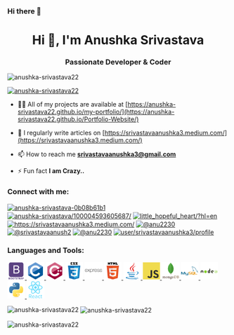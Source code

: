 ### Hi there 👋

<!--
**anushka-srivastava22/anushka-srivastava22** is a ✨ _special_ ✨ repository because its `README.md` (this file) appears on your GitHub profile.

Here are some ideas to get you started:

- 🔭 I’m currently working on ...
- 🌱 I’m currently learning ...
- 👯 I’m looking to collaborate on ...
- 🤔 I’m looking for help with ...
- 💬 Ask me about ...
- 📫 How to reach me: ...
- 😄 Pronouns: ...
- ⚡ Fun fact: ...
-->
<h1 align="center">Hi 👋, I'm Anushka Srivastava</h1>
<h3 align="center">Passionate Developer & Coder</h3>

<p align="left"> <img src="https://komarev.com/ghpvc/?username=anushka-srivastava22&label=Profile%20views&color=0e75b6&style=flat" alt="anushka-srivastava22" /> </p>

<p align="left"> <a href="https://github.com/ryo-ma/github-profile-trophy"><img src="https://github-profile-trophy.vercel.app/?username=anushka-srivastava22" alt="anushka-srivastava22" /></a> </p>

- 👨‍💻 All of my projects are available at [https://anushka-srivastava22.github.io/my-portfolio/](https://anushka-srivastava22.github.io/Portfolio-Website/)

- 📝 I regularly write articles on [https://srivastavaanushka3.medium.com/](https://srivastavaanushka3.medium.com/)

- 📫 How to reach me **srivastavaanushka3@gmail.com**

- ⚡ Fun fact **I am Crazy..**

<h3 align="left">Connect with me:</h3>
<p align="left">
<a href="https://linkedin.com/in/anushka-srivastava-0b08b61b1" target="blank"><img align="center" src="https://raw.githubusercontent.com/rahuldkjain/github-profile-readme-generator/master/src/images/icons/Social/linked-in-alt.svg" alt="anushka-srivastava-0b08b61b1" height="30" width="40" /></a>
<a href="https://www.facebook.com/people/Anushka-Srivastava/100004593605687/" target="blank"><img align="center" src="https://raw.githubusercontent.com/rahuldkjain/github-profile-readme-generator/master/src/images/icons/Social/facebook.svg" alt="anushka-srivastava/100004593605687/" height="30" width="40" /></a>
<a href="https://www.instagram.com/little_hopeful_heart/" target="blank"><img align="center" src="https://raw.githubusercontent.com/rahuldkjain/github-profile-readme-generator/master/src/images/icons/Social/instagram.svg" alt="little_hopeful_heart/?hl=en" height="30" width="40" /></a>
<a href="https://srivastavaanushka3.medium.com/" target="blank"><img align="center" src="https://raw.githubusercontent.com/rahuldkjain/github-profile-readme-generator/master/src/images/icons/Social/medium.svg" alt="https://srivastavaanushka3.medium.com/" height="30" width="40" /></a>
<a href="https://www.codechef.com/users/anu2230" target="blank"><img align="center" src="https://cdn.jsdelivr.net/npm/simple-icons@3.1.0/icons/codechef.svg" alt="@anu2230" height="30" width="40" /></a>
<a href="https://www.hackerrank.com/srivastavaanush2" target="blank"><img align="center" src="https://raw.githubusercontent.com/rahuldkjain/github-profile-readme-generator/master/src/images/icons/Social/hackerrank.svg" alt="@srivastavaanush2" height="30" width="40" /></a>
<a href="https://leetcode.com/anu2230/" target="blank"><img align="center" src="https://raw.githubusercontent.com/rahuldkjain/github-profile-readme-generator/master/src/images/icons/Social/leet-code.svg" alt="@anu2230" height="30" width="40" /></a>
<a href="https://auth.geeksforgeeks.org/user/srivastavaanushka3/profile" target="blank"><img align="center" src="https://raw.githubusercontent.com/rahuldkjain/github-profile-readme-generator/master/src/images/icons/Social/geeks-for-geeks.svg" alt="user/srivastavaanushka3/profile" height="30" width="40" /></a>
</p>

<h3 align="left">Languages and Tools:</h3>
<p align="left"> <a href="https://getbootstrap.com" target="_blank"> <img src="https://raw.githubusercontent.com/devicons/devicon/master/icons/bootstrap/bootstrap-plain-wordmark.svg" alt="bootstrap" width="40" height="40"/> </a> <a href="https://www.cprogramming.com/" target="_blank"> <img src="https://raw.githubusercontent.com/devicons/devicon/master/icons/c/c-original.svg" alt="c" width="40" height="40"/> </a> <a href="https://www.w3schools.com/cpp/" target="_blank"> <img src="https://raw.githubusercontent.com/devicons/devicon/master/icons/cplusplus/cplusplus-original.svg" alt="cplusplus" width="40" height="40"/> </a> <a href="https://www.w3schools.com/css/" target="_blank"> <img src="https://raw.githubusercontent.com/devicons/devicon/master/icons/css3/css3-original-wordmark.svg" alt="css3" width="40" height="40"/> </a> <a href="https://expressjs.com" target="_blank"> <img src="https://raw.githubusercontent.com/devicons/devicon/master/icons/express/express-original-wordmark.svg" alt="express" width="40" height="40"/> </a> <a href="https://www.w3.org/html/" target="_blank"> <img src="https://raw.githubusercontent.com/devicons/devicon/master/icons/html5/html5-original-wordmark.svg" alt="html5" width="40" height="40"/> </a> <a href="https://www.java.com" target="_blank"> <img src="https://raw.githubusercontent.com/devicons/devicon/master/icons/java/java-original.svg" alt="java" width="40" height="40"/> </a> <a href="https://developer.mozilla.org/en-US/docs/Web/JavaScript" target="_blank"> <img src="https://raw.githubusercontent.com/devicons/devicon/master/icons/javascript/javascript-original.svg" alt="javascript" width="40" height="40"/> </a> <a href="https://www.mongodb.com/" target="_blank"> <img src="https://raw.githubusercontent.com/devicons/devicon/master/icons/mongodb/mongodb-original-wordmark.svg" alt="mongodb" width="40" height="40"/> </a> <a href="https://www.mysql.com/" target="_blank"> <img src="https://raw.githubusercontent.com/devicons/devicon/master/icons/mysql/mysql-original-wordmark.svg" alt="mysql" width="40" height="40"/> </a> <a href="https://nodejs.org" target="_blank"> <img src="https://raw.githubusercontent.com/devicons/devicon/master/icons/nodejs/nodejs-original-wordmark.svg" alt="nodejs" width="40" height="40"/> </a> <a href="https://www.python.org" target="_blank"> <img src="https://raw.githubusercontent.com/devicons/devicon/master/icons/python/python-original.svg" alt="python" width="40" height="40"/> </a> <a href="https://reactjs.org/" target="_blank"> <img src="https://raw.githubusercontent.com/devicons/devicon/master/icons/react/react-original-wordmark.svg" alt="react" width="40" height="40"/> </a> </p>

<p><img align="left" src="https://github-readme-stats.vercel.app/api/top-langs?username=anushka-srivastava22&show_icons=true&locale=en&layout=compact" alt="anushka-srivastava22" /></p>

<p>&nbsp;<img align="center" src="https://github-readme-stats.vercel.app/api?username=anushka-srivastava22&show_icons=true&locale=en" alt="anushka-srivastava22" /></p>

<p><img align="center" src="https://github-readme-streak-stats.herokuapp.com/?user=anushka-srivastava22&" alt="anushka-srivastava22" /></p>
